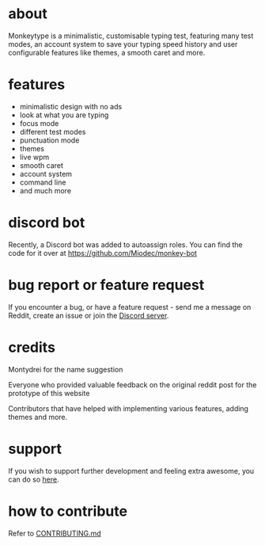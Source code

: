 # about

Monkeytype is a minimalistic, customisable typing test, featuring many test modes, an account system to save your typing speed history and user configurable features like themes, a smooth caret and more.

# features

- minimalistic design with no ads
- look at what you are typing
- focus mode
- different test modes
- punctuation mode
- themes
- live wpm
- smooth caret
- account system
- command line
- and much more

# discord bot

Recently, a Discord bot was added to autoassign roles. You can find the code for it over at https://github.com/Miodec/monkey-bot

# bug report or feature request

If you encounter a bug, or have a feature request - send me a message on Reddit, create an issue or join the [Discord server](https://discord.com/invite/yENzqcB).

# credits

Montydrei for the name suggestion

Everyone who provided valuable feedback on the original reddit post for the prototype of this website

Contributors that have helped with implementing various features, adding themes and more.

# support

If you wish to support further development and feeling extra awesome, you can do so [here](https://www.paypal.me/jackbartnik).

# how to contribute

Refer to [CONTRIBUTING.md](https://github.com/Miodec/monkeytype/blob/master/CONTRIBUTING.md)
